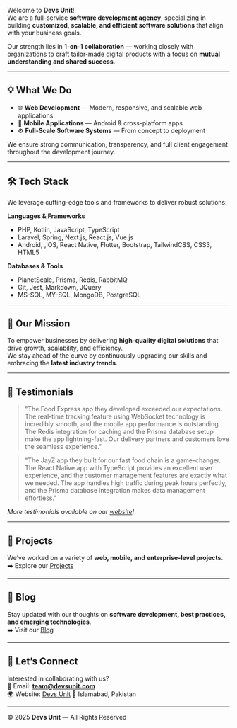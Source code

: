 Welcome to **Devs Unit**!  
We are a full-service **software development agency**, specializing in building **customized, scalable, and efficient software solutions** that align with your business goals.  

Our strength lies in **1-on-1 collaboration** — working closely with organizations to craft tailor-made digital products with a focus on **mutual understanding and shared success**.  

---

## 💡 What We Do
- 🌐 **Web Development** — Modern, responsive, and scalable web applications  
- 📱 **Mobile Applications** — Android & cross-platform apps  
- ⚙️ **Full-Scale Software Systems** — From concept to deployment  

We ensure strong communication, transparency, and full client engagement throughout the development journey.  

---

## 🛠️ Tech Stack
We leverage cutting-edge tools and frameworks to deliver robust solutions:  

**Languages & Frameworks**  
- PHP, Kotlin, JavaScript, TypeScript  
- Laravel, Spring, Next.js, React.js, Vue.js  
- Android, ,IOS, React Native, Flutter, Bootstrap, TailwindCSS, CSS3, HTML5  

**Databases & Tools**  
- PlanetScale, Prisma, Redis, RabbitMQ  
- Git, Jest, Markdown, JQuery  
- MS-SQL, MY-SQL, MongoDB, PostgreSQL
---

## 🎯 Our Mission
To empower businesses by delivering **high-quality digital solutions** that drive growth, scalability, and efficiency.  
We stay ahead of the curve by continuously upgrading our skills and embracing the **latest industry trends**.  

---

## 💬 Testimonials
> "The Food Express app they developed exceeded our expectations. The real-time tracking feature using WebSocket technology is incredibly smooth, and the mobile app performance is outstanding. The Redis integration for caching and the Prisma database setup make the app lightning-fast. Our delivery partners and customers love the seamless experience."  


> "The JayZ app they built for our fast food chain is a game-changer. The React Native app with TypeScript provides an excellent user experience, and the customer management features are exactly what we needed. The app handles high traffic during peak hours perfectly, and the Prisma database integration makes data management effortless."


*More testimonials available on our [website](https://www.devsunit.com/testimonials)!* 

---

## 📂 Projects
We’ve worked on a variety of **web, mobile, and enterprise-level projects**.  
➡️ Explore our [Projects](https://www.devsunit.com/projects)   

---

## 📖 Blog
Stay updated with our thoughts on **software development, best practices, and emerging technologies**.  
➡️ Visit our [Blog](https://www.devsunit.com/blog)  

---

## 🤝 Let’s Connect
Interested in collaborating with us?  
📧 Email: **team@devsunit.com**  
🌍 Website: [Devs Unit](https://devsunit.com)
📍 Islamabad, Pakistan  

---

© 2025 **Devs Unit** — All Rights Reserved
